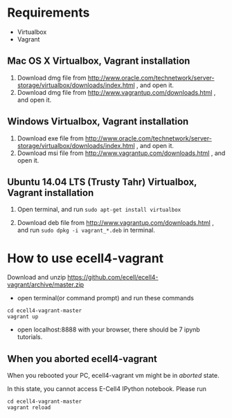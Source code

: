 # Requirements
* Virtualbox
* Vagrant

## Mac OS X Virtualbox, Vagrant installation
1. Download dmg file from http://www.oracle.com/technetwork/server-storage/virtualbox/downloads/index.html , and open it.
2. Download dmg file from http://www.vagrantup.com/downloads.html , and open it.

## Windows Virtualbox, Vagrant installation
1. Download exe file from http://www.oracle.com/technetwork/server-storage/virtualbox/downloads/index.html , and open it.
2. Download msi file from http://www.vagrantup.com/downloads.html , and open it.

## Ubuntu 14.04 LTS (Trusty Tahr) Virtualbox, Vagrant installation
1. Open terminal, and run `sudo apt-get install virtualbox`
    
2. Download deb file from http://www.vagrantup.com/downloads.html , and run `sudo dpkg -i vagrant_*.deb` in terminal.

# How to use ecell4-vagrant

Download and unzip https://github.com/ecell/ecell4-vagrant/archive/master.zip

* open terminal(or command prompt) and run these commands

```
cd ecell4-vagrant-master
vagrant up
```

* open localhost:8888 with your browser, there should be 7 ipynb tutorials.

## When you aborted ecell4-vagrant

When you rebooted your PC, ecell4-vagrant vm might be in *aborted* state.

In this state, you cannot access E-Cell4 IPython notebook.
Please run

```
cd ecell4-vagrant-master
vagrant reload
```
